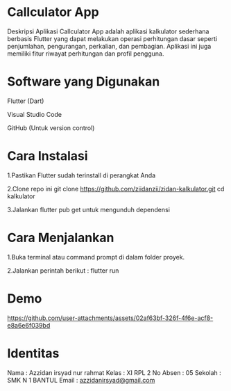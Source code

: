 # Callculator App
Deskripsi Aplikasi
Callculator App adalah aplikasi kalkulator sederhana berbasis Flutter yang dapat melakukan operasi perhitungan dasar seperti penjumlahan, pengurangan, perkalian, dan pembagian. Aplikasi ini juga memiliki fitur riwayat perhitungan dan profil pengguna.

# Software yang Digunakan
Flutter (Dart)

Visual Studio Code

GitHub (Untuk version control)

# Cara Instalasi
1.Pastikan Flutter sudah terinstall di perangkat Anda

2.Clone repo ini git clone https://github.com/ziidanzii/zidan-kalkulator.git cd kalkulator

3.Jalankan flutter pub get untuk mengunduh dependensi

# Cara Menjalankan
1.Buka terminal atau command prompt di dalam folder proyek.

2.Jalankan perintah berikut : flutter run

# Demo

https://github.com/user-attachments/assets/02af63bf-326f-4f6e-acf8-e8a6e6f039bd

# Identitas
Nama : Azzidan irsyad nur rahmat Kelas : XI RPL 2 No Absen : 05 Sekolah : SMK N 1 BANTUL Email : azzidanirsyad@gmail.com
